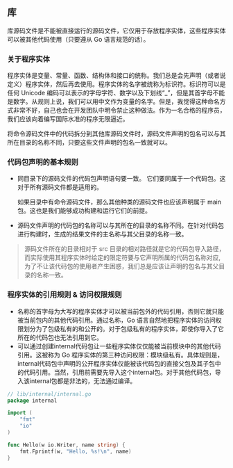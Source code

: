 ## 库

库源码文件是不能被直接运行的源码文件，它仅用于存放程序实体，这些程序实体可以被其他代码使用（只要遵从 Go 语言规范的话）。

### 关于程序实体

程序实体是变量、常量、函数、结构体和接口的统称。我们总是会先声明（或者说定义）程序实体，然后再去使用。程序实体的名字被统称为标识符。标识符可以是任何 Unicode 编码可以表示的字母字符、数字以及下划线“_”，但是其首字母不能是数字。从规则上说，我们可以用中文作为变量的名字。但是，我觉得这种命名方式非常不好，自己也会在开发团队中明令禁止这种做法。作为一名合格的程序员，我们应该向着编写国际水准的程序无限逼近。

将命令源码文件中的代码拆分到其他库源码文件时，源码文件声明的包名可以与其所在目录的名称不同，只要这些文件声明的包名一致就可以。

### 代码包声明的基本规则

- 同目录下的源码文件的代码包声明语句要一致。 它们要同属于一个代码包。这对于所有源码文件都是适用的。

  如果目录中有命令源码文件，那么其他种类的源码文件也应该声明属于 main 包。这也是我们能够成功构建和运行它们的前提。

- 源码文件声明的代码包的名称可以与其所在的目录的名称不同。在针对代码包进行构建时，生成的结果文件的主名称与其父目录的名称一致。

> 源码文件所在的目录相对于 src 目录的相对路径就是它的代码包导入路径，而实际使用其程序实体时给定的限定符要与它声明所属的代码包名称对应,为了不让该代码包的使用者产生困惑，我们总是应该让声明的包名与其父目录的名称一致。

### 程序实体的引用规则 & 访问权限规则

- 名称的首字母为大写的程序实体才可以被当前包外的代码引用，否则它就只能被当前包内的其他代码引用。通过名称，Go 语言自然地把程序实体的访问权限划分为了包级私有的和公开的。对于包级私有的程序实体，即使你导入了它所在的代码包也无法引用到它。
- 可以通过创建internal代码包让一些程序实体仅仅能被当前模块中的其他代码引用。这被称为 Go 程序实体的第三种访问权限：模块级私有。具体规则是，internal代码包中声明的公开程序实体仅能被该代码包的直接父包及其子包中的代码引用。当然，引用前需要先导入这个internal包。对于其他代码包，导入该internal包都是非法的，无法通过编译。

```go
// lib/internal/internal.go
package internal

import (
	"fmt"
	"io"
)

func Hello(w io.Writer, name string) {
	fmt.Fprintf(w, "Hello, %s!\n", name)
}
```